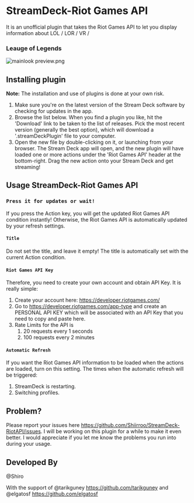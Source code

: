 # StreamDeck-Riot Games API
 It is an unofficial plugin that takes the Riot Games API to let you display information about LOL / LOR / VR / 
 ### Leauge of Legends
![mainlook](./icon/preview.png)
preview.png

## Installing plugin

**Note:** The installation and use of plugins is done at your own risk.

1. Make sure you're on the latest version of the Stream Deck software by checking for updates in the app.
2. Browse the list below. When you find a plugin you like, hit the 'Download' link to be taken to the list of releases. Pick the most recent version (generally the best option), which will download a '.streamDeckPlugin' file to your computer.
3. Open the new file by double-clicking on it, or launching from your browser. The Stream Deck app will open, and the new plugin will have loaded one or more actions under the 'Riot Games API' header at the bottom-right. Drag the new action onto your Stream Deck and get streaming!

## Usage StreamDeck-Riot Games API

### `Press it for updates or wait!`

If you press the Action key, you will get the updated Riot Games API condition instantly! Otherwise, the Riot Games API is automatically updated by your refresh settings. 

#### `Title`

Do not set the title, and leave it empty! The title is automatically set with the current Action condition.

#### `Riot Games API Key`

 Therefore, you need to create your own account and obtain API Key. It is really simple:

1. Create your account here: https://developer.riotgames.com/
2. Go to https://developer.riotgames.com/app-type and create an PERSONAL API KEY which will be associated with an API Key that you need to copy and paste here.
3. Rate Limits for the API is
    1. 20 requests every 1 seconds
    2. 100 requests every 2 minutes


#### `Automatic Refresh`

If you want the Riot Games API information to be loaded when the actions are loaded, turn on this setting. 
The times when the automatic refresh will be triggered:

1. StreamDeck is restarting.
2. Switching profiles.

## Problem?

Please report your issues here https://github.com/Shiirroo/StreamDeck-RiotAPI/issues. I will be working on this plugin for a while to make it even better. I would appreciate if you let me know the problems you run into during your usage.

## Developed By

@Shiro

With the support of 
                    @tarikguney https://github.com/tarikguney
                and 
                    @elgatosf https://github.com/elgatosf